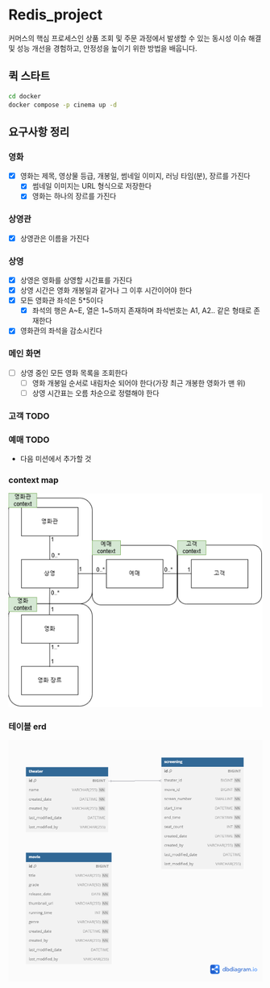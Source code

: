 # Redis_project  

커머스의 핵심 프로세스인 상품 조회 및 주문 과정에서 발생할 수 있는 동시성 이슈 해결 및 성능 개선을 경험하고, 안정성을 높이기 위한 방법을 배웁니다.

## 퀵 스타트
```sh
cd docker
docker compose -p cinema up -d
```

## 요구사항 정리
### 영화
- [x] 영화는 제목, 영상물 등급, 개봉일, 썸네일 이미지, 러닝 타임(분), 장르를 가진다
  - [x] 썸네일 이미지는 URL 형식으로 저장한다 
  - [x] 영화는 하나의 장르를 가진다

### 상영관
- [x] 상영관은 이름을 가진다

### 상영
- [x] 상영은 영화를 상영할 시간표를 가진다
- [x] 상영 시간은 영화 개봉일과 같거나 그 이후 시간이어야 한다
- [x] 모든 영화관 좌석은 5*5이다
  - [x] 좌석의 행은 A~E, 열은 1~5까지 존재하며 좌석번호는 A1, A2.. 같은 형태로 존재한다
- [x] 영화관의 좌석을 감소시킨다

### 메인 화면
- [ ] 상영 중인 모든 영화 목록을 조회한다
  - [ ] 영화 개봉일 순서로 내림차순 되어야 한다(가장 최근 개봉한 영화가 맨 위)
  - [ ] 상영 시간표는 오름 차순으로 정렬해야 한다

### 고객 TODO
### 예매 TODO
- 다음 미션에서 추가할 것

### context map
![context_map.png](/docs/images/context_map.png)


### 테이블 erd
![table_erd.png](/docs/images/table_erd.png)

